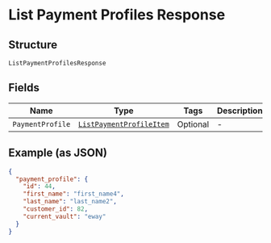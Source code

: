 
# List Payment Profiles Response

## Structure

`ListPaymentProfilesResponse`

## Fields

| Name | Type | Tags | Description |
|  --- | --- | --- | --- |
| `PaymentProfile` | [`ListPaymentProfileItem`](../../doc/models/list-payment-profile-item.md) | Optional | - |

## Example (as JSON)

```json
{
  "payment_profile": {
    "id": 44,
    "first_name": "first_name4",
    "last_name": "last_name2",
    "customer_id": 82,
    "current_vault": "eway"
  }
}
```

